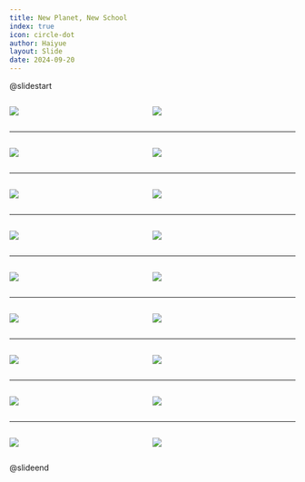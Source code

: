 ```yaml
---
title: New Planet, New School
index: true
icon: circle-dot
author: Haiyue
layout: Slide
date: 2024-09-20
---
```

 
@slidestart

<div style="display:flex">
<div style="flex:1">

![](/data/english/reading/Level-K/New%20Planet,%20New%20School/001.png)
</div>
<div style="flex:1">

![](/data/english/reading/Level-K/New%20Planet,%20New%20School/002.png)
</div>
</div>

---

<div style="display:flex">
<div style="flex:1">

![](/data/english/reading/Level-K/New%20Planet,%20New%20School/003.png)
</div>
<div style="flex:1">

![](/data/english/reading/Level-K/New%20Planet,%20New%20School/004.png)
</div>
</div>

---

<div style="display:flex">
<div style="flex:1">

![](/data/english/reading/Level-K/New%20Planet,%20New%20School/005.png)
</div>
<div style="flex:1">

![](/data/english/reading/Level-K/New%20Planet,%20New%20School/006.png)
</div>
</div>

---

<div style="display:flex">
<div style="flex:1">

![](/data/english/reading/Level-K/New%20Planet,%20New%20School/007.png)
</div>
<div style="flex:1">

![](/data/english/reading/Level-K/New%20Planet,%20New%20School/008.png)
</div>
</div>

---

<div style="display:flex">
<div style="flex:1">

![](/data/english/reading/Level-K/New%20Planet,%20New%20School/009.png)
</div>
<div style="flex:1">

![](/data/english/reading/Level-K/New%20Planet,%20New%20School/010.png)
</div>
</div>

---

<div style="display:flex">
<div style="flex:1">

![](/data/english/reading/Level-K/New%20Planet,%20New%20School/011.png)
</div>
<div style="flex:1">

![](/data/english/reading/Level-K/New%20Planet,%20New%20School/012.png)
</div>
</div>

---

<div style="display:flex">
<div style="flex:1">

![](/data/english/reading/Level-K/New%20Planet,%20New%20School/013.png)
</div>
<div style="flex:1">

![](/data/english/reading/Level-K/New%20Planet,%20New%20School/014.png)
</div>
</div>

---

<div style="display:flex">
<div style="flex:1">

![](/data/english/reading/Level-K/New%20Planet,%20New%20School/015.png)
</div>
<div style="flex:1">

![](/data/english/reading/Level-K/New%20Planet,%20New%20School/016.png)
</div>
</div>

---

<div style="display:flex">
<div style="flex:1">

![](/data/english/reading/Level-K/New%20Planet,%20New%20School/017.png)
</div>
<div style="flex:1">

![](/data/english/reading/Level-K/New%20Planet,%20New%20School/018.png)
</div>
</div>

@slideend